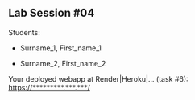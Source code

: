 ## Lab Session #04

Students:

* Surname_1, First_name_1

* Surname_2, First_name_2

Your deployed webapp at Render|Heroku|... (task #6): <https://*********.***.***/>